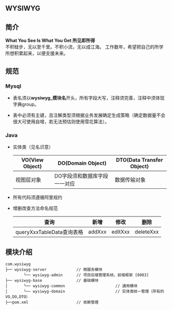 ## WYSIWYG

## 简介

**What You See Is What You Get 所见即所得**<br>
不积硅步，无以至千里。不积小流，无以成江海。
工作数年，希望把自己的所学所想积累起来，以便支援未来。


## 规范

### Mysql

- 表名须以**wysiwyg_模块名**开头，所有字段大写，注释须完善，注释中须体现字典group。

- 表中必须有主键，且注解类型须根据业务发展确定生成策略（确定数据量不会很大可使用自增，若无法预估则使用雪花算法）。

  

### Java

- 实体类（见名识意）

  | VO(View Object) | DO(Domain Object) | DTO(Data Transfer Object) |
  |-----------------|-------------------|-------|
  | 视图层对象           | DO字段须和数据库字段一一对应   | 数据传输对象  |

- 所有代码须遵循阿里规约

- 增删改查方法命名规范

  | 查询                            | 新增     | 修改      | 删除      |
  | ------------------------------- |--------|---------| --------- |
  | queryXxxTableData查询表格<br /> | addXxx | editXxx | deleteXxx |

## 模块介绍

```
com.wysiwyg     
├── wysiwyg-server             // 微服务模块
        └── wysiwyg-admin      // 项目后端管理系统，前端框架 [8083]
├── wysiwyg-base          	   // 基础模块
│       └── wysiwyg-common                      // 通用模块
│       └── wysiwyg-domain                      // 实体类统一管理（所有的VO,DO,DTO）
├──pom.xml           	       // 依赖管理
```

